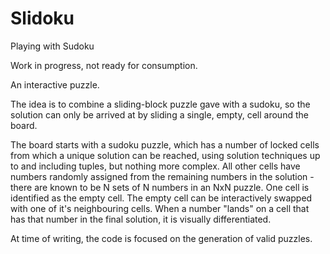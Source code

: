 # Slidoku
Playing with Sudoku

Work in progress, not ready for consumption.

An interactive puzzle.

The idea is to combine a sliding-block puzzle gave with a sudoku, so the solution can only be arrived at by sliding a single, empty, cell around the board.

The board starts with a sudoku puzzle, which has a number of locked cells from which a unique solution can be reached, using solution techniques up to and including tuples, but nothing more complex. All other cells have numbers randomly assigned from the remaining numbers in the solution - there are known to be N sets of N numbers in an NxN puzzle. One cell is identified as the empty cell. The empty cell can be interactively swapped with one of it's neighbouring cells. When a number "lands" on a cell that has that number in the final solution, it is visually differentiated.

At time of writing, the code is focused on the generation of valid puzzles.
